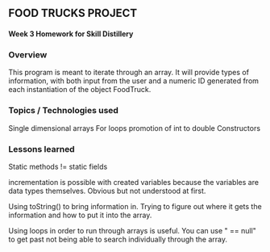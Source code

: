 ## FOOD TRUCKS PROJECT

#### Week 3 Homework for Skill Distillery

### Overview

This program is meant to iterate through an array. It will provide types
of information, with both input from the user and a numeric ID generated
from each instantiation of the object FoodTruck.

### Topics / Technologies used

Single dimensional arrays
For loops
promotion of int to double
Constructors


### Lessons learned

Static methods != static fields

incrementation is possible with created variables because the variables are
data types themselves. Obvious but not understood at first.

Using toString() to bring information in. Trying to figure out where it gets
the information and how to put it into the array.

Using loops in order to run through arrays is useful. You can use " == null" to
get past not being able to search individually through the array.
